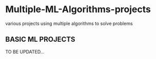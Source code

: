 # Multiple-ML-Algorithms-projects
various projects using multiple algorithms to solve problems

BASIC ML PROJECTS
---

TO BE UPDATED...
